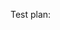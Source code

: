 


<!-- Reminder: Have you updated the changelog? -->

Test plan: <!-- Required: What is the test plan for this change? -->
